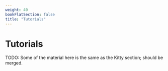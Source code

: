 ```yaml
---
weight: 40
bookFlatSection: false
title: "Tutorials"
---
```


# Tutorials

TODO: Some of the material here is the same as the Kitty section;
should be merged.

